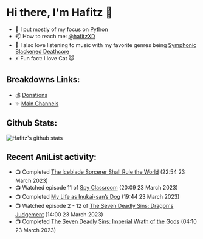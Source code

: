# Hi there, I'm Hafitz 👋
- 🐍 I put mostly of my focus on [Python](https://python.org)
- 📫 How to reach me: [@hafitzXD](https://t.me/hafitzXD)
- 🎵 I also love listening to music with my favorite genres being [Symphonic Blackened Deathcore](https://youtu.be/qyYmS_iBcy4)
- ⚡ Fun fact: I love Cat 😺

## Breakdowns Links:
- 💰 [Donations](https://t.me/TheBreakdowns/2)
- ✨ [Main Channels](https://t.me/TheBreakdowns)

## Github Stats:
![Hafitz's github stats](https://github-readme-stats.vercel.app/api?username=breakdowns&show_icons=true&count_private=true&bg_color=00000000&text_color=777)

## Recent AniList activity:
<!-- ANILIST_ACTIVITY:start -->

-   📺 Completed [The Iceblade Sorcerer Shall Rule the World](https://anilist.co/anime/148116) (22:54 23 March 2023)
-   📺 Watched episode 11 of [Spy Classroom](https://anilist.co/anime/146323) (20:09 23 March 2023)
-   📺 Completed [My Life as Inukai-san’s Dog](https://anilist.co/anime/146346) (19:44 23 March 2023)
-   📺 Watched episode 2 - 12 of [The Seven Deadly Sins: Dragon's Judgement](https://anilist.co/anime/116752) (14:00 23 March 2023)
-   📺 Completed [The Seven Deadly Sins: Imperial Wrath of the Gods](https://anilist.co/anime/108928) (04:10 23 March 2023)

<!-- ANILIST_ACTIVITY:end -->
